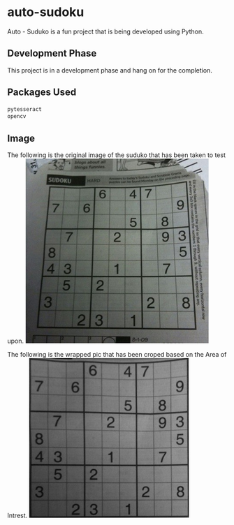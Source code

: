 # auto-sudoku

Auto - Suduko is a fun project that is being developed using Python.

## Development Phase

This project is in a development phase and hang on for the completion.

## Packages Used

```bash
pytesseract
opencv
```
## Image

The following is the original image of the suduko that has been taken to test upon.
![Original Pic](new.jpeg)

The following is the wrapped pic that has been croped based on the Area of Intrest.
![Original Pic](cropped.jpeg)
